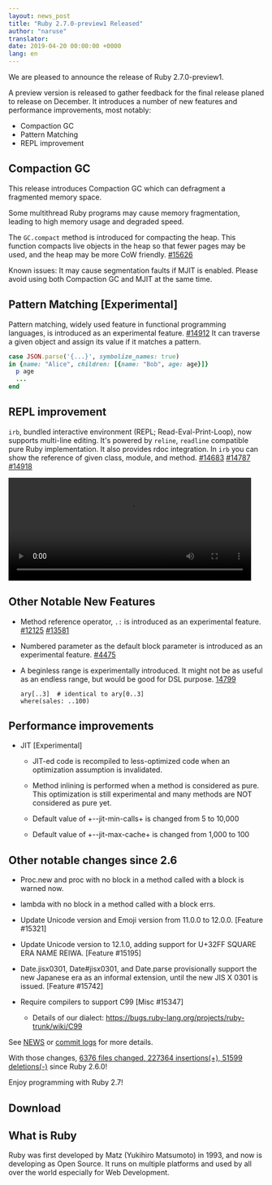 ```yaml
---
layout: news_post
title: "Ruby 2.7.0-preview1 Released"
author: "naruse"
translator:
date: 2019-04-20 00:00:00 +0000
lang: en
---
```


We are pleased to announce the release of Ruby 2.7.0-preview1.

A preview version is released to gather feedback for the final release planed to release on December. It introduces a number of new features and performance improvements, most notably:

* Compaction GC
* Pattern Matching
* REPL improvement

## Compaction GC

This release introduces Compaction GC which can defragment a fragmented memory space.

Some multithread Ruby programs may cause memory fragmentation, leading to high memory usage and degraded speed.

The `GC.compact` method is introduced for compacting the heap. This function compacts live objects in the heap so that fewer pages may be used, and the heap may be more CoW friendly. [#15626](https://bugs.ruby-lang.org/issues/15626)

Known issues: It may cause segmentation faults if MJIT is enabled. Please avoid using both Compaction GC and MJIT at the same time.

## Pattern Matching [Experimental]

Pattern matching, widely used feature in functional programming languages, is introduced as an experimental feature. [#14912](https://bugs.ruby-lang.org/issues/14912)
It can traverse a given object and assign its value if it matches a pattern.

```ruby
case JSON.parse('{...}', symbolize_names: true)
in {name: "Alice", children: [{name: "Bob", age: age}]}
  p age
  ...
end
```

## REPL improvement

`irb`, bundled interactive environment (REPL; Read-Eval-Print-Loop), now supports multi-line editing. It's powered by `reline`, `readline` compatible pure Ruby implementation.
It also provides rdoc integration. In `irb` you can show the reference of given class, module, and method.  [#14683](https://bugs.ruby-lang.org/issues/14683) [#14787](https://bugs.ruby-lang.org/issues/14787) [#14918](https://bugs.ruby-lang.org/issues/14918)

<video autoplay="autoplay" loop="loop" width="478" height="202">
  <source src="//ftp.ruby-lang.org/pub/media/irb_multiline.mp4" type="video/mp4">
</video>

## Other Notable New Features

* Method reference operator, <code>.:</code> is introduced as an experimental feature.  [#12125]( https://bugs.ruby-lang.org/issues/12125) [#13581]( https://bugs.ruby-lang.org/issues/13581)

* Numbered parameter as the default block parameter is introduced as an experimental feature.  [#4475](https://bugs.ruby-lang.org/issues/4475)

* A beginless range is experimentally introduced.  It might not be as useful
  as an endless range, but would be good for DSL purpose. [14799](https://bugs.ruby-lang.org/issues/14799)

      ary[..3]  # identical to ary[0..3]
      where(sales: ..100)

## Performance improvements

* JIT [Experimental]

  * JIT-ed code is recompiled to less-optimized code when an optimization assumption is invalidated.

  * Method inlining is performed when a method is considered as pure. This optimization is still experimental and many methods are NOT considered as pure yet.

  * Default value of +--jit-min-calls+ is changed from 5 to 10,000

  * Default value of +--jit-max-cache+ is changed from 1,000 to 100

## Other notable changes since 2.6

* Proc.new and proc with no block in a method called with a block is warned now.

* lambda with no block in a method called with a block errs.

* Update Unicode version and Emoji version from 11.0.0 to 12.0.0.  [Feature #15321]

* Update Unicode version to 12.1.0, adding support for U+32FF SQUARE ERA NAME REIWA.  [Feature #15195]

* Date.jisx0301, Date#jisx0301, and Date.parse provisionally support the new Japanese era as an informal extension, until the new JIS X 0301 is issued.  [Feature #15742]

* Require compilers to support C99 [Misc #15347]
  * Details of our dialect: https://bugs.ruby-lang.org/projects/ruby-trunk/wiki/C99

See [NEWS](https://github.com/ruby/ruby/blob/v2_7_0_preview1/NEWS) or [commit logs](https://github.com/ruby/ruby/compare/v2_6_0...v2_7_0_preview1) for more details.

With those changes, [6376 files changed, 227364 insertions(+), 51599 deletions(-)](https://github.com/ruby/ruby/compare/v2_6_0...v2_7_0_preview1) since Ruby 2.6.0!

Enjoy programming with Ruby 2.7!

## Download



## What is Ruby

Ruby was first developed by Matz (Yukihiro Matsumoto) in 1993, and now is developing as Open Source. It runs on multiple platforms and used by all over the world especially for Web Development.
